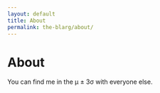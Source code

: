 ```yaml
---
layout: default
title: About
permalink: the-blarg/about/
---
```


# About

You can find me in the μ ± 3σ with everyone else.
